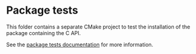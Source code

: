 <!--
SPDX-FileCopyrightText: 2022 Contributors to the Power Grid Model project <dynamic.grid.calculation@alliander.com>

SPDX-License-Identifier: MPL-2.0
-->

# Package tests

This folder contains a separate CMake project to test the installation of the package containing the C API.

See the [package tests documentation](https://power-grid-model.readthedocs.io/en/stable/advanced_documentation/build-guide.html#package-tests) for more information.
